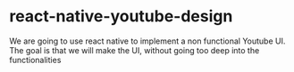 # react-native-youtube-design
We are going to use react native to implement a non functional Youtube UI. The goal is that we will make the UI, without going too deep into the functionalities
